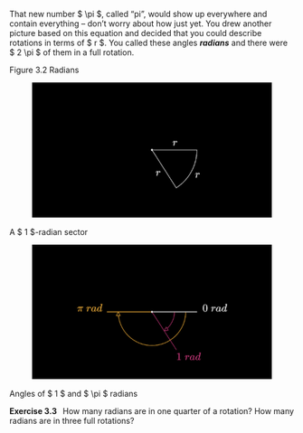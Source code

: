 <p class="main-text small-text">
    That new number $ \pi $, called “pi”, would show up everywhere and contain everything – don’t worry about how just yet. You drew another picture based on this equation and decided that you could describe rotations in terms of $ r $. You called these angles <strong><em>radians</em></strong> and there were $ 2 \pi $ of them in a full rotation.
</p>
<p class="main-text small-text">
    Figure 3.2 Radians
</p>
<div class="split-grid">
    <div>
        <figure>
            <img src="/assets/images/ch03/radians.png" alt="Diagram of a radian">
        </figure>
        <figcaption class="small-text">A $ 1 $-radian sector</figcaption>
    </div>
    <div>
        <figure>
            <img src="/assets/images/ch03/angles.png" alt="Diagram of a right angle">
        </figure>
        <figcaption class="small-text">Angles of $ 1 $ and $ \pi $ radians</figcaption>
    </div>
</div>
<p class="main-text small-text">
    <strong>Exercise 3.3 &nbsp;</strong> How many radians are in one quarter of a rotation? How many radians are in three full rotations?
</p>